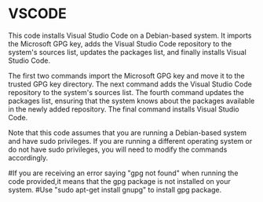 # VSCODE

This code installs Visual Studio Code on a Debian-based system. It imports the Microsoft GPG key, adds the Visual Studio Code repository to the system's sources list, updates the packages list, and finally installs Visual Studio Code.

The first two commands import the Microsoft GPG key and move it to the trusted GPG key directory. The next command adds the Visual Studio Code repository to the system's sources list. The fourth command updates the packages list, ensuring that the system knows about the packages available in the newly added repository. The final command installs Visual Studio Code.

Note that this code assumes that you are running a Debian-based system and have sudo privileges. If you are running a different operating system or do not have sudo privileges, you will need to modify the commands accordingly.

#If you are receiving an error saying "gpg not found" when running the code provided,it means that the gpg package is not installed on your system.
#Use "sudo apt-get install gnupg" to install gpg package.



